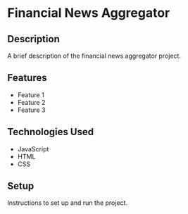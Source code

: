 # Financial News Aggregator

## Description

A brief description of the financial news aggregator project.

## Features

- Feature 1
- Feature 2
- Feature 3

## Technologies Used

- JavaScript
- HTML
- CSS

## Setup

Instructions to set up and run the project.
